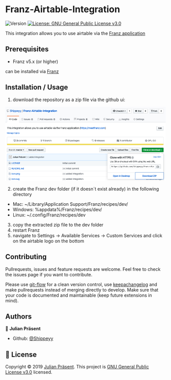 # Franz-Airtable-Integration

<p>
  <img alt="Version" src="https://img.shields.io/badge/version-v1.0.0-yellow.svg?cacheSeconds=2592000" />
  <a href="https://www.gnu.org/licenses/gpl-3.0.de.html">
    <img alt="License: GNU General Public License v3.0" src="https://img.shields.io/badge/License-GNU General Public License v3.0-green.svg" target="_blank" />
  </a>
</p>

This integration allows you to use airtable via the [Franz application](https://meetfranz.com)

## Prerequisites

- Franz v5.x (or higher)

can be installed via [Franz](https://meetfranz.com/)

## Installation / Usage

1. download the repository as a zip file via the github ui:

![zip download](./docs/download.png)

2. create the Franz dev folder (if it doesn´t exist already) in the following directory

- Mac: ~/Library/Application Support/Franz/recipes/dev/
- Windows: %appdata%/Franz/recipes/dev/
- Linux: ~/.config/Franz/recipes/dev

3. copy the extracted zip file to the dev folder
4. restart Franz
5. navigate to Settings -> Available Services -> Custom Services and click on the airtable logo on the bottom

## Contributing

Pullrequests, issues and feature requests are welcome. Feel free to check the issues page if you want to contribute.

Please use [git-flow](https://danielkummer.github.io/git-flow-cheatsheet/) for a clean version control, use [keepachangelog](https://keepachangelog.com/en/1.0.0/) and make pullrequests instead of merging directly to develop. Make sure that your code is documented and maintainable (keep future extensions in mind).

## Authors

👤 **Julian Präsent**

- Github: [@Shippeyy](https://github.com/Shippeyy)

## 📝 License

Copyright © 2019 [Julian Präsent](https://github.com/Shippeyy).
This project is [GNU General Public License v3.0](https://www.gnu.org/licenses/gpl-3.0.de.html) licensed.
